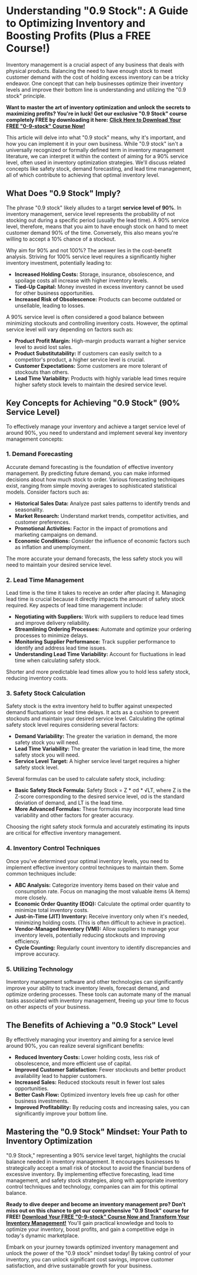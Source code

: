 # Understanding "0.9 Stock": A Guide to Optimizing Inventory and Boosting Profits (Plus a FREE Course!)

Inventory management is a crucial aspect of any business that deals with physical products. Balancing the need to have enough stock to meet customer demand with the cost of holding excess inventory can be a tricky endeavor. One concept that can help businesses optimize their inventory levels and improve their bottom line is understanding and utilizing the "0.9 stock" principle.

**Want to master the art of inventory optimization and unlock the secrets to maximizing profits? You're in luck! Get our exclusive "0.9 Stock" course completely FREE by downloading it here:** [**Click Here to Download Your FREE "0-9-stock" Course Now!**](https://udemywork.com/0-9-stock)

This article will delve into what "0.9 stock" means, why it's important, and how you can implement it in your own business. While "0.9 stock" isn't a universally recognized or formally defined term in inventory management literature, we can interpret it within the context of aiming for a 90% service level, often used in inventory optimization strategies. We'll discuss related concepts like safety stock, demand forecasting, and lead time management, all of which contribute to achieving that optimal inventory level.

## What Does "0.9 Stock" Imply?

The phrase "0.9 stock" likely alludes to a target **service level of 90%**. In inventory management, service level represents the probability of not stocking out during a specific period (usually the lead time). A 90% service level, therefore, means that you aim to have enough stock on hand to meet customer demand 90% of the time. Conversely, this also means you're willing to accept a 10% chance of a stockout.

Why aim for 90% and not 100%? The answer lies in the cost-benefit analysis. Striving for 100% service level requires a significantly higher inventory investment, potentially leading to:

*   **Increased Holding Costs:** Storage, insurance, obsolescence, and spoilage costs all increase with higher inventory levels.
*   **Tied-Up Capital:** Money invested in excess inventory cannot be used for other business opportunities.
*   **Increased Risk of Obsolescence:** Products can become outdated or unsellable, leading to losses.

A 90% service level is often considered a good balance between minimizing stockouts and controlling inventory costs. However, the optimal service level will vary depending on factors such as:

*   **Product Profit Margin:** High-margin products warrant a higher service level to avoid lost sales.
*   **Product Substitutability:** If customers can easily switch to a competitor's product, a higher service level is crucial.
*   **Customer Expectations:** Some customers are more tolerant of stockouts than others.
*   **Lead Time Variability:** Products with highly variable lead times require higher safety stock levels to maintain the desired service level.

## Key Concepts for Achieving "0.9 Stock" (90% Service Level)

To effectively manage your inventory and achieve a target service level of around 90%, you need to understand and implement several key inventory management concepts:

### 1. Demand Forecasting

Accurate demand forecasting is the foundation of effective inventory management. By predicting future demand, you can make informed decisions about how much stock to order.  Various forecasting techniques exist, ranging from simple moving averages to sophisticated statistical models. Consider factors such as:

*   **Historical Sales Data:** Analyze past sales patterns to identify trends and seasonality.
*   **Market Research:** Understand market trends, competitor activities, and customer preferences.
*   **Promotional Activities:** Factor in the impact of promotions and marketing campaigns on demand.
*   **Economic Conditions:** Consider the influence of economic factors such as inflation and unemployment.

The more accurate your demand forecasts, the less safety stock you will need to maintain your desired service level.

### 2. Lead Time Management

Lead time is the time it takes to receive an order after placing it.  Managing lead time is crucial because it directly impacts the amount of safety stock required. Key aspects of lead time management include:

*   **Negotiating with Suppliers:** Work with suppliers to reduce lead times and improve delivery reliability.
*   **Streamlining Ordering Processes:** Automate and optimize your ordering processes to minimize delays.
*   **Monitoring Supplier Performance:** Track supplier performance to identify and address lead time issues.
*   **Understanding Lead Time Variability:** Account for fluctuations in lead time when calculating safety stock.

Shorter and more predictable lead times allow you to hold less safety stock, reducing inventory costs.

### 3. Safety Stock Calculation

Safety stock is the extra inventory held to buffer against unexpected demand fluctuations or lead time delays. It acts as a cushion to prevent stockouts and maintain your desired service level.  Calculating the optimal safety stock level requires considering several factors:

*   **Demand Variability:**  The greater the variation in demand, the more safety stock you will need.
*   **Lead Time Variability:** The greater the variation in lead time, the more safety stock you will need.
*   **Service Level Target:** A higher service level target requires a higher safety stock level.

Several formulas can be used to calculate safety stock, including:

*   **Basic Safety Stock Formula:** Safety Stock = Z \* σd \* √LT, where Z is the Z-score corresponding to the desired service level, σd is the standard deviation of demand, and LT is the lead time.
*   **More Advanced Formulas:** These formulas may incorporate lead time variability and other factors for greater accuracy.

Choosing the right safety stock formula and accurately estimating its inputs are critical for effective inventory management.

### 4. Inventory Control Techniques

Once you've determined your optimal inventory levels, you need to implement effective inventory control techniques to maintain them.  Some common techniques include:

*   **ABC Analysis:** Categorize inventory items based on their value and consumption rate. Focus on managing the most valuable items (A items) more closely.
*   **Economic Order Quantity (EOQ):** Calculate the optimal order quantity to minimize total inventory costs.
*   **Just-in-Time (JIT) Inventory:** Receive inventory only when it's needed, minimizing holding costs. (This is often difficult to achieve in practice).
*   **Vendor-Managed Inventory (VMI):** Allow suppliers to manage your inventory levels, potentially reducing stockouts and improving efficiency.
*   **Cycle Counting:** Regularly count inventory to identify discrepancies and improve accuracy.

### 5. Utilizing Technology

Inventory management software and other technologies can significantly improve your ability to track inventory levels, forecast demand, and optimize ordering processes. These tools can automate many of the manual tasks associated with inventory management, freeing up your time to focus on other aspects of your business.

## The Benefits of Achieving a "0.9 Stock" Level

By effectively managing your inventory and aiming for a service level around 90%, you can realize several significant benefits:

*   **Reduced Inventory Costs:** Lower holding costs, less risk of obsolescence, and more efficient use of capital.
*   **Improved Customer Satisfaction:** Fewer stockouts and better product availability lead to happier customers.
*   **Increased Sales:** Reduced stockouts result in fewer lost sales opportunities.
*   **Better Cash Flow:** Optimized inventory levels free up cash for other business investments.
*   **Improved Profitability:**  By reducing costs and increasing sales, you can significantly improve your bottom line.

## Mastering the "0.9 Stock" Mindset: Your Path to Inventory Optimization

"0.9 Stock," representing a 90% service level target, highlights the crucial balance needed in inventory management. It encourages businesses to strategically accept a small risk of stockout to avoid the financial burdens of excessive inventory. By implementing effective forecasting, lead time management, and safety stock strategies, along with appropriate inventory control techniques and technology, companies can aim for this optimal balance.

**Ready to dive deeper and become an inventory management pro? Don't miss out on this chance to get our comprehensive "0.9 Stock" course for FREE!** [**Download Your FREE "0-9-stock" Course Now and Transform Your Inventory Management!**](https://udemywork.com/0-9-stock) You'll gain practical knowledge and tools to optimize your inventory, boost profits, and gain a competitive edge in today's dynamic marketplace.

Embark on your journey towards optimized inventory management and unlock the power of the "0.9 stock" mindset today! By taking control of your inventory, you can unlock significant cost savings, improve customer satisfaction, and drive sustainable growth for your business.
